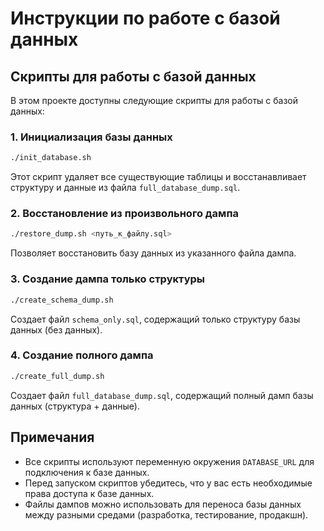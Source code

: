 # Инструкции по работе с базой данных

## Скрипты для работы с базой данных

В этом проекте доступны следующие скрипты для работы с базой данных:

### 1. Инициализация базы данных

```bash
./init_database.sh
```

Этот скрипт удаляет все существующие таблицы и восстанавливает структуру и данные из файла `full_database_dump.sql`.

### 2. Восстановление из произвольного дампа

```bash
./restore_dump.sh <путь_к_файлу.sql>
```

Позволяет восстановить базу данных из указанного файла дампа.

### 3. Создание дампа только структуры

```bash
./create_schema_dump.sh
```

Создает файл `schema_only.sql`, содержащий только структуру базы данных (без данных).

### 4. Создание полного дампа

```bash
./create_full_dump.sh
```

Создает файл `full_database_dump.sql`, содержащий полный дамп базы данных (структура + данные).

## Примечания

- Все скрипты используют переменную окружения `DATABASE_URL` для подключения к базе данных.
- Перед запуском скриптов убедитесь, что у вас есть необходимые права доступа к базе данных.
- Файлы дампов можно использовать для переноса базы данных между разными средами (разработка, тестирование, продакшн).
